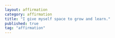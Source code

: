 ```yaml
---
layout: affirmation  
category: affirmation  
title: "I give myself space to grow and learn."  
published: true
tag: "affirmation"
---
```

